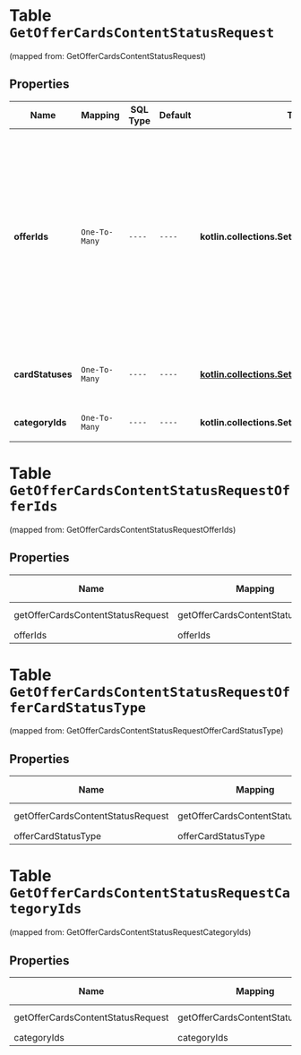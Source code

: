 
# Table `GetOfferCardsContentStatusRequest`
(mapped from: GetOfferCardsContentStatusRequest)

## Properties
Name | Mapping | SQL Type | Default | Type | Description | Notes
---- | ------- | -------- | ------- | ---- | ----------- | -----
**offerIds** | `One-To-Many` | `----` | `----`  | **kotlin.collections.Set&lt;kotlin.String&gt;** | Идентификаторы товаров, информация о которых нужна. &lt;br&gt;&lt;br&gt; ⚠️ Не используйте это поле одновременно с фильтрами по статусам карточек, категориям, брендам или тегам. Если вы хотите воспользоваться фильтрами, оставьте поле пустым.  |  [optional]
**cardStatuses** | `One-To-Many` | `----` | `----`  | [**kotlin.collections.Set&lt;OfferCardStatusType&gt;**](OfferCardStatusType.md) | Фильтр по статусам карточек.  [Что такое карточка товара](https://yandex.ru/support/marketplace/assortment/content/index.html)  |  [optional]
**categoryIds** | `One-To-Many` | `----` | `----`  | **kotlin.collections.Set&lt;kotlin.Int&gt;** | Фильтр по категориям на Маркете. |  [optional]


# **Table `GetOfferCardsContentStatusRequestOfferIds`**
(mapped from: GetOfferCardsContentStatusRequestOfferIds)

## Properties
Name | Mapping | SQL Type | Default | Type | Description | Notes
---- | ------- | -------- | ------- | ---- | ----------- | -----
getOfferCardsContentStatusRequest | getOfferCardsContentStatusRequest | long | | kotlin.Long | Primary Key | *one*
offerIds | offerIds | text | | kotlin.String | Foreign Key | *many*



# **Table `GetOfferCardsContentStatusRequestOfferCardStatusType`**
(mapped from: GetOfferCardsContentStatusRequestOfferCardStatusType)

## Properties
Name | Mapping | SQL Type | Default | Type | Description | Notes
---- | ------- | -------- | ------- | ---- | ----------- | -----
getOfferCardsContentStatusRequest | getOfferCardsContentStatusRequest | long | | kotlin.Long | Primary Key | *one*
offerCardStatusType | offerCardStatusType | long | | kotlin.Long | Foreign Key | *many*



# **Table `GetOfferCardsContentStatusRequestCategoryIds`**
(mapped from: GetOfferCardsContentStatusRequestCategoryIds)

## Properties
Name | Mapping | SQL Type | Default | Type | Description | Notes
---- | ------- | -------- | ------- | ---- | ----------- | -----
getOfferCardsContentStatusRequest | getOfferCardsContentStatusRequest | long | | kotlin.Long | Primary Key | *one*
categoryIds | categoryIds | int | | kotlin.Int | Foreign Key | *many*



